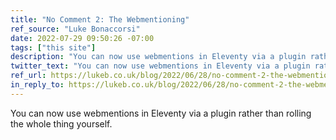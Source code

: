 ```yaml
---
title: "No Comment 2: The Webmentioning"
ref_source: "Luke Bonaccorsi"
date: 2022-07-29 09:50:26 -07:00
tags: ["this site"]
description: "You can now use webmentions in Eleventy via a plugin rather than rolling the whole thing yourself."
twitter_text: "You can now use webmentions in Eleventy via a plugin rather than rolling the whole thing yourself."
ref_url: https://lukeb.co.uk/blog/2022/06/28/no-comment-2-the-webmentioning/
in_reply_to: https://lukeb.co.uk/blog/2022/06/28/no-comment-2-the-webmentioning/
---
```


You can now use webmentions in Eleventy via a plugin rather than rolling the whole thing yourself.